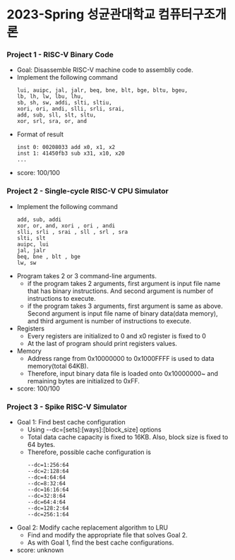 # 2023-Spring 성균관대학교 컴퓨터구조개론

### Project 1 - RISC-V Binary Code
- Goal: Disassemble RISC-V machine code to assembliy code.
- Implement the following command
    ```
    lui, auipc, jal, jalr, beq, bne, blt, bge, bltu, bgeu,
    lb, lh, lw, lbu, lhu,
    sb, sh, sw, addi, slti, sltiu,
    xori, ori, andi, slli, srli, srai,
    add, sub, sll, slt, sltu,
    xor, srl, sra, or, and
    ```
- Format of result
    ```
    inst 0: 00208033 add x0, x1, x2
    inst 1: 41450fb3 sub x31, x10, x20
    ...
    ```
- score: 100/100


### Project 2 - Single-cycle RISC-V CPU Simulator
- Implement the following command
    ```
    add, sub, addi
    xor, or, and, xori , ori , andi
    slli, srli , srai , sll , srl , sra
    slti, slt
    auipc, lui
    jal, jalr
    beq, bne , blt , bge
    lw, sw
    ```
- Program takes 2 or 3 command-line arguments.
    - if the program takes 2 arguments, first argument is input file name that has binary instructions. And second argument is number of instructions to execute.
    - if the program takes 3 arguments, first argument is same as above. Second argument is input file name of binary data(data memory), and third argument is number of instructions to execute.
- Registers
    - Every registers are initialized to 0 and x0 register is fixed to 0
    - At the last of program should print registers values.
- Memory
    - Address range from 0x10000000 to 0x1000FFFF is used to data memory(total 64KB).
    - Therefore, input binary data file is loaded onto 0x10000000~ and remaining bytes are initialized to 0xFF.
- score: 100/100

### Project 3 - Spike RISC-V Simulator
- Goal 1: Find best cache configuration
    - Using --dc=[sets]:[ways]:[block_size] options
    - Total data cache capacity is fixed to 16KB. Also, block size is fixed to 64 bytes.
    - Therefore, possible cache configuration is
        ```
        --dc=1:256:64
        --dc=2:128:64
        --dc=4:64:64
        --dc=8:32:64
        --dc=16:16:64
        --dc=32:8:64
        --dc=64:4:64
        --dc=128:2:64
        --dc=256:1:64
        ```
- Goal 2: Modify cache replacement algorithm to LRU
    - Find and modify the appropriate file that solves Goal 2.
    - As with Goal 1, find the best cache configurations.
- score: unknown
